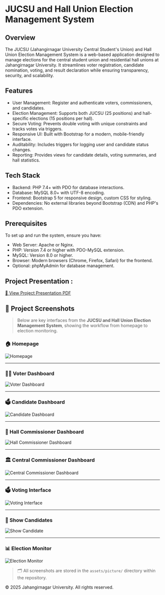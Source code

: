 # JUCSU and Hall Union Election Management System

## Overview
The JUCSU (Jahangirnagar University Central Student's Union) and Hall Union Election Management System is a web-based application designed to manage elections for the central student union and residential hall unions at Jahangirnagar University. It streamlines voter registration, candidate nomination, voting, and result declaration while ensuring transparency, security, and scalability.

## Features
- User Management: Register and authenticate voters, commissioners, and candidates.
- Election Management: Supports both JUCSU (25 positions) and hall-specific elections (15 positions per hall).
- Secure Voting: Prevents double voting with unique constraints and tracks votes via triggers.
- Responsive UI: Built with Bootstrap for a modern, mobile-friendly interface.
- Auditability: Includes triggers for logging user and candidate status changes.
- Reporting: Provides views for candidate details, voting summaries, and hall statistics.

## Tech Stack
- Backend: PHP 7.4+ with PDO for database interactions.
- Database: MySQL 8.0+ with UTF-8 encoding.
- Frontend: Bootstrap 5 for responsive design, custom CSS for styling.
- Dependencies: No external libraries beyond Bootstrap (CDN) and PHP's PDO extension.

## Prerequisites
To set up and run the system, ensure you have:
- Web Server: Apache or Nginx.
- PHP: Version 7.4 or higher with PDO-MySQL extension.
- MySQL: Version 8.0 or higher.
- Browser: Modern browsers (Chrome, Firefox, Safari) for the frontend.
- Optional: phpMyAdmin for database management.
## Project Presentation : 
[📄 View Project Presentation PDF](https://github.com/nafiszami/JUCSU_Election_Management/blob/main/assets/pdf/JUCSU-and-Hall-Union-Election-Management-System.pdf)
## 📸 Project Screenshots  
> Below are key interfaces from the **JUCSU and Hall Union Election Management System**, showing the workflow from homepage to election monitoring.

### 🏠 Homepage
![Homepage](assets/picture/homepage.png)

---

### 🧑‍🎓 Voter Dashboard
![Voter Dashboard](assets/picture/voter_dashboard.png)

---

### 🗳️ Candidate Dashboard
![Candidate Dashboard](assets/picture/candidate_dashboard.png)

---

### 🏢 Hall Commissioner Dashboard
![Hall Commissioner Dashboard](assets/picture/hall_dashboard.png)

---

### 🏛️ Central Commissioner Dashboard
![Central Commissioner Dashboard](assets/picture/central_dashboard.png)

---

### 🗳️ Voting Interface
![Voting Interface](assets/picture/voting_interface.png)

---

### 👥 Show Candidates
![Show Candidate](assets/picture/show_candidate.png)

---

### 📊 Election Monitor
![Election Monitor](assets/picture/election_monitor.png)

> 🗂️ All screenshots are stored in the `assets/picture/` directory within the repository.






© 2025 Jahangirnagar University. All rights reserved.
